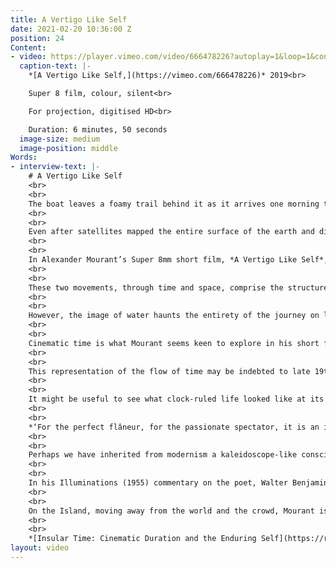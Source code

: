 ```yaml
---
title: A Vertigo Like Self
date: 2021-02-20 10:36:00 Z
position: 24
Content:
- video: https://player.vimeo.com/video/666478226?autoplay=1&loop=1&controls=false&muted=1
  caption-text: |-
    *[A Vertigo Like Self,](https://vimeo.com/666478226)* 2019<br>

    Super 8 film, colour, silent<br>

    For projection, digitised HD<br>

    Duration: 6 minutes, 50 seconds
  image-size: medium
  image-position: middle
Words:
- interview-text: |-
    # A Vertigo Like Self
    <br>
    <br>
    The boat leaves a foamy trail behind it as it arrives one morning to the Island. Some come here to forget about the rest of the world, while for others this land is their whole world – fertile soil inhaling salty air, exhaling sweet water. Some visit and others never float away, some take the Island’s likeness, while others only hold it in their memories. In the meantime, water moves around the Island, inside the earth, across the sky.
    <br>
    <br>
    Even after satellites mapped the entire surface of the earth and didn’t leave any land to be discovered, islands have remained in the collective imagination somewhere in between the real and the virtual, where, at once, anything could happen and nothing ever happens. Home to fantastic creatures and lost civilisations or devoid of human life, hiding treasures or advanced technology, destination for love-seekers, holiday-makers, inmates, and exiled emperors, islands are portals, places of possibility where imagination can conjure up a parallel time.
    <br>
    <br>
    In Alexander Mourant’s Super 8mm short film, *A Vertigo Like Self*, we appear to travel to such a place on a summer day. The light changes its temperature from milky bright in the beginning to incandescent in the middle and to golden towards the end, creating a narrative time frame of one day, from morning to evening. Life here flows at a mellow pace, echoing nature’s rhythm. In between the crops growing without much human attention, the quiet cloister, and the untouched lush forest, there is a glimpse of urban pulsations and serpent roads. As the morning turns into afternoon and the camera travels deeper into the landscape, all human activity is left behind. Before the end of the day, when the camera returns to the shore and departs on a boat, it records a woman, high up in the mountains, sitting contemplatively during the magic hour and taking in the view.
    <br>
    <br>
    These two movements, through time and space, comprise the structure of the film, creating a coherent narrative of a journey from the flatness of the shore and agricultural plains to the elevation of waterfalls and mountains. There is also an element of circularity provided by the two symmetrical events of coming and leaving on the same route, by sea. As opposed to a linear, progressive narrative, here the purpose of the journey seems to be to ascend to the solid pinnacle, then return to the flux of the waves.
    <br>
    <br>
    However, the image of water haunts the entirety of the journey on land – sprinkles that irrigate the crops, a fountain, a waterfall, a waving body of turquoise water. This liquid flow impregnates the rhythm of the film, so much that any other movement seems to resemble it – the shimmer of ribbons covering the town square, a young man drawing in the cloister, the trembling of leaves, the road being left behind in a car’s mirror. This sense of instability halts towards the end, with the images of cliffs and of the woman. She is first seen in contre-jour, then a close-up on her hand follows, after which she is shown with her back towards the camera. The blue of her blazer and of her nail polish stands out as a marine reference. She never moves, but her fist clenching the chair’s arm betrays a sense of uneasiness. On the wrist, a watch shows the time - 6:20. Her stillness is in such stark opposition to the rest of the subjects, that this encounter seems a climactic point, turning her into an oracular figure. Her statuesque stance appears to resist time and perhaps the young man previously seen drawing an architectural study has come to learn about keeping time, about pausing it, or the futility of such an attempt.
    <br>
    <br>
    Cinematic time is what Mourant seems keen to explore in his short film. Firstly, there is no clear narrative or defined characters – the camera records what lies in front of it. There is no sound, either. It is, of course, by the power of the cut and of montage (in-camera, in this case) that any sense of a storyline becomes possible. Cinema is, after all, a sequence of photographic stills, while any story belongs to the viewer only. Mourant’s interest in the relationship between still and moving image is made apparent by the choice to include the entire surface of the film in the projection, as well as parts from the neighbouring frames. This entails that while viewing the film, at any given moment, the main frame shown is bordered by its predecessor in time to the top and by its successor to the bottom, being only separated by a fine, black line. 
    <br>
    <br>
    This representation of the flow of time may be indebted to late 19th century phenomenological analysis. Edmund Husserl, in his On the Phenomenology of the Consciousness of Internal Time (a collection of essays written between 1893-1917), argues that we don’t experience time in separate units, but consciousness continuously connects moments into a flow, by retaining what has just passed and anticipating what is coming. Temporality is therefore immanent, a product of the self. The same applies to cinematic representation – although made up by units, it is the self that experiences it as temporal. However, after more than a century of standardised, capitalist time, is the self still perceiving duration in the same way?
    <br>
    <br>
    It might be useful to see what clock-ruled life looked like at its beginning. In The Painter of Modern Life (1863), Charles Baudelaire writes about the modern artist-flâneur:
    <br>
    <br>
    *‘For the perfect flâneur, for the passionate spectator, it is an immense joy to set up house in the heart of the multitude, amid the ebb and flow of movement, in the midst of the fugitive and the infinite. (...) Or we might liken him to a mirror as vast as the crowd itself; or to a kaleidoscope gifted with consciousness, responding to each one of its movements and reproducing the multiplicity of life and the flickering grace of all the elements of life.’*
    <br>
    <br>
    Perhaps we have inherited from modernism a kaleidoscope-like consciousness or we have adapted to modern life by acquiring it as a defence mechanism. The movement of the city, of people, merchandise, and even of nature and the cosmos turned from cyclical to progressive. However, not everybody responded to this cultural shift as enthusiastically as Baudelaire.
    <br>
    <br>
    In his Illuminations (1955) commentary on the poet, Walter Benjamin writes that the emotions aroused by modernity in its observers were *‘fear, revulsion and horror’*, the urban environment turning its inhabitants into isolated savages. He associates the technology of this era (the telephone, photography) with shock, writing that later on it was film that *‘established perception in the form of shocks as a formal principle’*.
    <br>
    <br>
    On the Island, moving away from the world and the crowd, Mourant is seeking stillness, questioning whether it’s still possible to achieve it. By deconstructing the shock-inducing mechanism of cinema, he allows the viewer to observe both movement and its making. A double temporality comes into being - the narrative, made up by segments of time, and the film falling uninterruptedly. An insular time takes shape out of this ambivalence, one that allows the experience of duration without shock, granting consciousness the solid ground from where to simply perceive the flow.
    <br>
    <br>
    *[Insular Time: Cinematic Duration and the Enduring Self](https://revolv.org.uk/Insular-Time)* by Laura Bivolaru, 2021, originally published on [Revolv Collective](https://revolv.org.uk/Insular-Time).
layout: video
---
```


